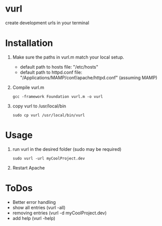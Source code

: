 vurl
====

create development urls in your terminal


# Installation

1. Make sure the paths in vurl.m match your local setup.<br>
    * default path to hosts file: "/etc/hosts"<br>
    * default path to httpd.conf file: "/Applications/MAMP/conf/apache/httpd.conf" (assuming MAMP)<br>

2. Compile vurl.m

    ```
    gcc -framework Foundation vurl.m -o vurl
    ```

2. copy vurl to /usr/local/bin

    ```
    sudo cp vurl /usr/local/bin/vurl
    ```

# Usage

1. run vurl in the desired folder (sudo may be required)

    ```
    sudo vurl -url myCoolProject.dev
    ```

2. Restart Apache


# ToDos

* Better error handling
* show all entries (vurl -all)
* removing entries (vurl -d myCoolProject.dev)
* add help (vurl -help)
